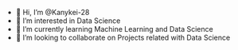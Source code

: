 - 👋 Hi, I’m @Kanykei-28
- 👀 I’m interested in Data Science
- 🌱 I’m currently learning Machine Learning and Data Science
- 💞️ I’m looking to collaborate on Projects related with Data Science


<!---
Kanykei-28/Kanykei-28 is a ✨ special ✨ repository because its `README.md` (this file) appears on your GitHub profile.
You can click the Preview link to take a look at your changes.
--->
